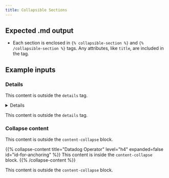 ```yaml
---
title: Collapsible Sections
---
```


## Expected .md output

- Each section is enclosed in `{% collapsible-section %}` and `{% /collapsible-section %}` tags. Any attributes, like `title`, are included in the tag.

## Example inputs

### Details

This content is outside the `details` tag.

<details>
  <summary>Details</summary>
  This content would be hidden inside the details panel.
</details>

This content is outside the `details` tag.

### Collapse content

This content is outside the `content-collapse` block.

{{% collapse-content title="Datadog Operator" level="h4" expanded=false id="id-for-anchoring" %}}
This content is inside the `content-collapse` block.
{{% /collapse-content %}} 

This content is outside the `content-collapse` block.